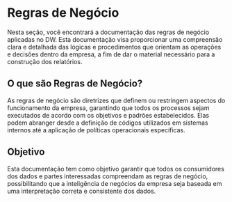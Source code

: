 # Regras de Negócio
Nesta seção, você encontrará a documentação das regras de negócio aplicadas no DW. Esta documentação visa proporcionar uma compreensão clara e detalhada das lógicas e procedimentos que orientam as operações e decisões dentro da empresa, a fim de dar o material necessário para a construção dos relatórios.

## O que são Regras de Negócio?
As regras de negócio são diretrizes que definem ou restringem aspectos do funcionamento da empresa, garantindo que todos os processos sejam executados de acordo com os objetivos e padrões estabelecidos. Elas podem abranger desde a definição de códigos utilizados em sistemas internos até a aplicação de políticas operacionais específicas.

## Objetivo
Esta documentação tem como objetivo garantir que todos os consumidores dos dados e partes interessadas compreendam as regras de negócio, possibilitando que a inteligência de negócios da empresa seja baseada em uma interpretação correta e consistente dos dados.